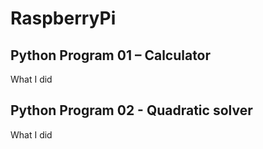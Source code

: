 # RaspberryPi

## Python Program 01 – Calculator

What I did

## Python Program 02 - Quadratic solver

What I did
